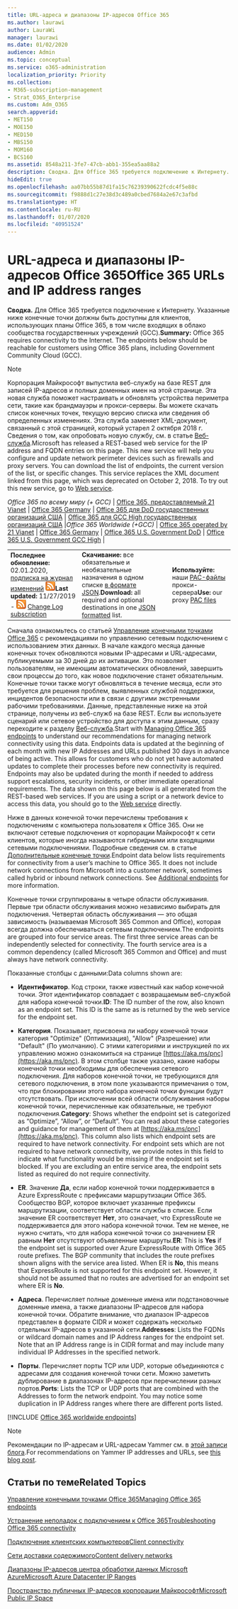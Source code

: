 ```yaml
---
title: URL-адреса и диапазоны IP-адресов Office 365
ms.author: laurawi
author: LauraWi
manager: laurawi
ms.date: 01/02/2020
audience: Admin
ms.topic: conceptual
ms.service: o365-administration
localization_priority: Priority
ms.collection:
- M365-subscription-management
- Strat_O365_Enterprise
ms.custom: Adm_O365
search.appverid:
- MET150
- MOE150
- MED150
- MBS150
- MOM160
- BCS160
ms.assetid: 8548a211-3fe7-47cb-abb1-355ea5aa88a2
description: Сводка. Для Office 365 требуется подключение к Интернету. Указанные ниже конечные точки должны быть доступны для клиентов, использующих планы Office 365, в том числе входящих в облако сообщества государственных учреждений (GCC).
hideEdit: true
ms.openlocfilehash: aa07bb55b87d1fa15c76239390622fcdc4f5e88c
ms.sourcegitcommit: f9888d1c27e38d3c489a0cbed7684a2e67c3afbd
ms.translationtype: HT
ms.contentlocale: ru-RU
ms.lasthandoff: 01/07/2020
ms.locfileid: "40951524"
---
```

# <a name="office-365-urls-and-ip-address-ranges"></a><span data-ttu-id="e6189-104">URL-адреса и диапазоны IP-адресов Office 365</span><span class="sxs-lookup"><span data-stu-id="e6189-104">Office 365 URLs and IP address ranges</span></span>

 <span data-ttu-id="e6189-p102">**Сводка.** Для Office 365 требуется подключение к Интернету. Указанные ниже конечные точки должны быть доступны для клиентов, использующих планы Office 365, в том числе входящих в облако сообщества государственных учреждений (GCC).</span><span class="sxs-lookup"><span data-stu-id="e6189-p102">**Summary:** Office 365 requires connectivity to the Internet. The endpoints below should be reachable for customers using Office 365 plans, including Government Community Cloud (GCC).</span></span>
  
> [!NOTE]
> <span data-ttu-id="e6189-p103">Корпорация Майкрософт выпустила веб-службу на базе REST для записей IP-адресов и полных доменных имен на этой странице. Эта новая служба поможет настраивать и обновлять устройства периметра сети, такие как брандмауэры и прокси-серверы. Вы можете скачать список конечных точек, текущую версию списка или сведения об определенных изменениях. Эта служба заменяет XML-документ, связанный с этой страницей, который устарел 2 октября 2018 г. Сведения о том, как опробовать новую службу, см. в статье [Веб-служба](office-365-ip-web-service.md).</span><span class="sxs-lookup"><span data-stu-id="e6189-p103">Microsoft has released a REST-based web service for the IP address and FQDN entries on this page. This new service will help you configure and update network perimeter devices such as firewalls and proxy servers. You can download the list of endpoints, the current version of the list, or specific changes. This service replaces the XML document linked from this page, which was deprecated on October 2, 2018. To try out this new service, go to [Web service](office-365-ip-web-service.md).</span></span>
  
<span data-ttu-id="e6189-112">*Office 365 по всему миру (+ GCC)* | [Office 365, предоставляемый 21 Vianet](urls-and-ip-address-ranges-21vianet.md) | [Office 365 Germany](office-365-germany-endpoints.md) | [Office 365 для DoD государственных организаций США](office-365-u-s-government-dod-endpoints.md)  | [Office 365 для GCC High государственных организаций США](office-365-u-s-government-gcc-high-endpoints.md) |</span><span class="sxs-lookup"><span data-stu-id="e6189-112">*Office 365 Worldwide (+GCC)* | [Office 365 operated by 21 Vianet](urls-and-ip-address-ranges-21vianet.md) | [Office 365 Germany](office-365-germany-endpoints.md) | [Office 365 U.S. Government DoD](office-365-u-s-government-dod-endpoints.md)  | [Office 365 U.S. Government GCC High](office-365-u-s-government-gcc-high-endpoints.md) |</span></span>
  
||||
|:-----|:-----|:-----|
|<span data-ttu-id="e6189-113">**Последнее обновление:** 02.01.2020, [подписка на журнал изменений](https://endpoints.office.com/version/worldwide?allversions=true&format=rss&clientrequestid=b10c5ed1-bad1-445f-b386-b919946339a7) ![RSS](media/5dc6bb29-25db-4f44-9580-77c735492c4b.png)</span><span class="sxs-lookup"><span data-stu-id="e6189-113">**Last updated:** 11/27/2019 - ![RSS](media/5dc6bb29-25db-4f44-9580-77c735492c4b.png) [Change Log subscription](https://endpoints.office.com/version/worldwide?allversions=true&format=rss&clientrequestid=b10c5ed1-bad1-445f-b386-b919946339a7)</span></span> <br/> |<span data-ttu-id="e6189-114">**Скачивание:** все обязательные и необязательные назначения в одном списке [в формате JSON](https://endpoints.office.com/endpoints/worldwide?clientrequestid=b10c5ed1-bad1-445f-b386-b919946339a7).</span><span class="sxs-lookup"><span data-stu-id="e6189-114">**Download:** all required and optional destinations in one [JSON formatted](https://endpoints.office.com/endpoints/worldwide?clientrequestid=b10c5ed1-bad1-445f-b386-b919946339a7) list.</span></span>  <br/> | <span data-ttu-id="e6189-115">**Используйте:** наши [PAC-файлы](managing-office-365-endpoints.md#pacfiles) прокси-сервера</span><span class="sxs-lookup"><span data-stu-id="e6189-115">**Use:** our proxy [PAC files](managing-office-365-endpoints.md#pacfiles)</span></span> <br/> |
   
 <span data-ttu-id="e6189-p104">Сначала ознакомьтесь со статьей [Управление конечными точками Office 365](managing-office-365-endpoints.md) с рекомендациями по управлению сетевым подключением с использованием этих данных. В начале каждого месяца данные конечных точек обновляются новыми IP-адресами и URL-адресами, публикуемыми за 30 дней до их активации. Это позволяет пользователям, не имеющим автоматических обновлений, завершить свои процессы до того, как новое подключение станет обязательным. Конечные точки также могут обновляться в течение месяца, если это требуется для решения проблем, выявленных службой поддержки, инцидентов безопасности или в связи с другими экстренными рабочими требованиями. Данные, представленные ниже на этой странице, получены из веб-служб на базе REST. Если вы используете сценарий или сетевое устройство для доступа к этим данным, сразу переходите к разделу [Веб-служба](office-365-ip-web-service.md).</span><span class="sxs-lookup"><span data-stu-id="e6189-p104">Start with [Managing Office 365 endpoints](managing-office-365-endpoints.md) to understand our recommendations for managing network connectivity using this data. Endpoints data is updated at the beginning of each month with new IP Addresses and URLs published 30 days in advance of being active. This allows for customers who do not yet have automated updates to complete their processes before new connectivity is required. Endpoints may also be updated during the month if needed to address support escalations, security incidents, or other immediate operational requirements. The data shown on this page below is all generated from the REST-based web services. If you are using a script or a network device to access this data, you should go to the [Web service](office-365-ip-web-service.md) directly.</span></span>

<span data-ttu-id="e6189-p105">Ниже в данных конечной точки перечислены требования к подключениям с компьютера пользователя к Office 365. Они не включают сетевые подключения от корпорации Майкрософт к сети клиентов, которые иногда называются гибридными или входящими сетевыми подключениями. Подробные сведения см. в статье [Дополнительные конечные точки](additional-office365-ip-addresses-and-urls.md).</span><span class="sxs-lookup"><span data-stu-id="e6189-p105">Endpoint data below lists requirements for connectivity from a user’s machine to Office 365. It does not include network connections from Microsoft into a customer network, sometimes called hybrid or inbound network connections. See [Additional endpoints](additional-office365-ip-addresses-and-urls.md) for more information.</span></span>

<span data-ttu-id="e6189-p106">Конечные точки сгруппированы в четыре области обслуживания. Первые три области обслуживания можно независимо выбирать для подключения. Четвертая область обслуживания — это общая зависимость (называемая Microsoft 365 Common and Office), которая всегда должна обеспечиваться сетевым подключением.</span><span class="sxs-lookup"><span data-stu-id="e6189-p106">The endpoints are grouped into four service areas. The first three service areas can be independently selected for connectivity. The fourth service area is a common dependency (called Microsoft 365 Common and Office) and must always have network connectivity.</span></span>

<span data-ttu-id="e6189-128">Показанные столбцы с данными:</span><span class="sxs-lookup"><span data-stu-id="e6189-128">Data columns shown are:</span></span>

- <span data-ttu-id="e6189-p107">**Идентификатор**. Код строки, также известный как набор конечной точки. Этот идентификатор совпадает с возвращаемым веб-службой для набора конечной точки.</span><span class="sxs-lookup"><span data-stu-id="e6189-p107">**ID**: The ID number of the row, also known as an endpoint set. This ID is the same as is returned by the web service for the endpoint set.</span></span>

- <span data-ttu-id="e6189-p108">**Категория**. Показывает, присвоена ли набору конечной точки категория "Optimize" (Оптимизация), "Allow" (Разрешение) или "Default" (По умолчанию). С этими категориями и инструкцией по их управлению можно ознакомиться на странице [https://aka.ms/pnc](https://aka.ms/pnc). В этом столбце также указано, какие наборы конечной точки необходимы для обеспечения сетевого подключения. Для наборов конечной точки, не требующихся для сетевого подключения, в этом поле указываются примечания о том, что при блокировании этого набора конечной точки функции будут отсутствовать. При исключении всей области обслуживания наборы конечной точки, перечисленные как обязательные, не требуют подключения.</span><span class="sxs-lookup"><span data-stu-id="e6189-p108">**Category**: Shows whether the endpoint set is categorized as “Optimize”, “Allow”, or “Default”. You can read about these categories and guidance for management of them at [https://aka.ms/pnc](https://aka.ms/pnc). This column also lists which endpoint sets are required to have network connectivity. For endpoint sets which are not required to have network connectivity, we provide notes in this field to indicate what functionality would be missing if the endpoint set is blocked. If you are excluding an entire service area, the endpoint sets listed as required do not require connectivity.</span></span>

- <span data-ttu-id="e6189-p109">**ER**. Значение **Да**, если набор конечной точки поддерживается в Azure ExpressRoute с префиксами маршрутизации Office 365. Сообщество BGP, которое включает указанные префиксы маршрутизации, соответствует области службы в списке. Если значение ER соответствует **Нет**, это означает, что ExpressRoute не поддерживается для этого набора конечной точки. Тем не менее, не нужно считать, что для набора конечной точки со значением ER равным **Нет** отсутствуют объявленные маршруты.</span><span class="sxs-lookup"><span data-stu-id="e6189-p109">**ER**: This is **Yes** if the endpoint set is supported over Azure ExpressRoute with Office 365 route prefixes. The BGP community that includes the route prefixes shown aligns with the service area listed. When ER is **No**, this means that ExpressRoute is not supported for this endpoint set. However, it should not be assumed that no routes are advertised for an endpoint set where ER is **No**.</span></span>

- <span data-ttu-id="e6189-p110">**Адреса**. Перечисляет полные доменные имена или подстановочные доменные имена, а также диапазоны IP-адресов для набора конечной точки. Обратите внимание, что диапазон IP-адресов представлен в формате CIDR и может содержать несколько отдельных IP-адресов в указанной сети.</span><span class="sxs-lookup"><span data-stu-id="e6189-p110">**Addresses**: Lists the FQDNs or wildcard domain names and IP Address ranges for the endpoint set. Note that an IP Address range is in CIDR format and may include many individual IP Addresses in the specified network.</span></span>
 
- <span data-ttu-id="e6189-p111">**Порты**. Перечисляет порты TCP или UDP, которые объединяются с адресами для создания конечной точки сети. Можно заметить дублирование в диапазонах IP-адресов при перечислении разных портов.</span><span class="sxs-lookup"><span data-stu-id="e6189-p111">**Ports**: Lists the TCP or UDP ports that are combined with the Addresses to form the network endpoint. You may notice some duplication in IP Address ranges where there are different ports listed.</span></span>

[!INCLUDE [Office 365 worldwide endpoints](./includes/office-365-worldwide-endpoints.md)]

>[!Note]
><span data-ttu-id="e6189-144">Рекомендации по IP-адресам и URL-адресам Yammer см. в [этой записи блога](https://techcommunity.microsoft.com/t5/Yammer-Blog/Using-hard-coded-IP-addresses-for-Yammer-is-not-recommended/ba-p/276592).</span><span class="sxs-lookup"><span data-stu-id="e6189-144">For recommendations on Yammer IP addresses and URLs, see [this blog post](https://techcommunity.microsoft.com/t5/Yammer-Blog/Using-hard-coded-IP-addresses-for-Yammer-is-not-recommended/ba-p/276592).</span></span>
>


## <a name="related-topics"></a><span data-ttu-id="e6189-145">Статьи по теме</span><span class="sxs-lookup"><span data-stu-id="e6189-145">Related Topics</span></span>

[<span data-ttu-id="e6189-146">Управление конечными точками Office 365</span><span class="sxs-lookup"><span data-stu-id="e6189-146">Managing Office 365 endpoints</span></span>](managing-office-365-endpoints.md)
  
[<span data-ttu-id="e6189-147">Устранение неполадок с подключением к Office 365</span><span class="sxs-lookup"><span data-stu-id="e6189-147">Troubleshooting Office 365 connectivity</span></span>](https://support.office.com/article/d4088321-1c89-4b96-9c99-54c75cae2e6d.aspx)
  
[<span data-ttu-id="e6189-148">Подключение клиентских компьютеров</span><span class="sxs-lookup"><span data-stu-id="e6189-148">Client connectivity</span></span>](https://support.office.com/article/client-connectivity-4232abcf-4ae5-43aa-bfa1-9a078a99c78b)
  
[<span data-ttu-id="e6189-149">Сети доставки содержимого</span><span class="sxs-lookup"><span data-stu-id="e6189-149">Content delivery networks</span></span>](https://support.office.com/article/content-delivery-networks-0140f704-6614-49bb-aa6c-89b75dcd7f1f)
  
[<span data-ttu-id="e6189-150">Диапазоны IP-адресов центра обработки данных Microsoft Azure</span><span class="sxs-lookup"><span data-stu-id="e6189-150">Microsoft Azure Datacenter IP Ranges</span></span>](https://www.microsoft.com/download/details.aspx?id=41653)
  
[<span data-ttu-id="e6189-151">Пространство публичных IP-адресов корпорации Майкрософт</span><span class="sxs-lookup"><span data-stu-id="e6189-151">Microsoft Public IP Space</span></span>](https://www.microsoft.com/download/details.aspx?id=53602)
